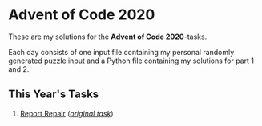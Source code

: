 # Advent of Code 2020

These are my solutions for the **Advent of Code 2020**-tasks.

Each day consists of one input file containing my personal randomly generated puzzle input and a Python file containing my solutions for part 1 and 2.

## This Year's Tasks

1. [Report Repair](https://github.com/Nuhser/Advent-of-Code/blob/master/2020/day01.py) (*[original task](https://adventofcode.com/2020/day/1)*)
